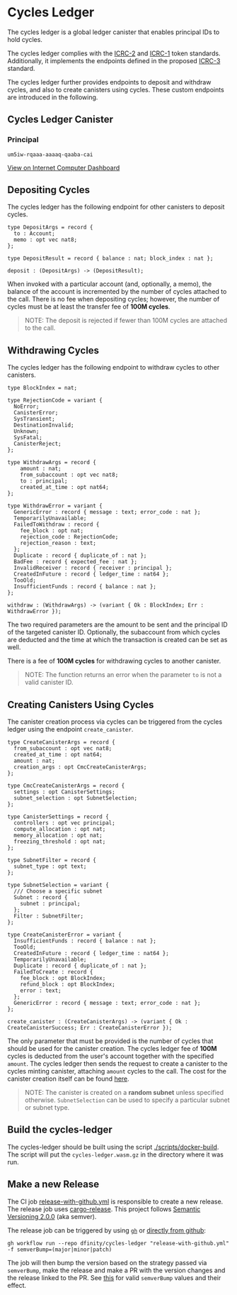 # Cycles Ledger

The cycles ledger is a global ledger canister that enables principal IDs to hold cycles.

The cycles ledger complies with the [ICRC-2](https://github.com/dfinity/ICRC-1/blob/main/standards/ICRC-2/README.md) and [ICRC-1](https://github.com/dfinity/ICRC-1/tree/main/standards/ICRC-1/README.md) token standards.
Additionally, it implements the endpoints defined in the proposed [ICRC-3](https://github.com/dfinity/ICRC-1/pull/128) standard.

The cycles ledger further provides endpoints to deposit and withdraw cycles, and also
to create canisters using cycles. These custom endpoints are introduced in the following.

## Cycles Ledger Canister

### Principal
```text
um5iw-rqaaa-aaaaq-qaaba-cai
```

[View on Internet Computer Dashboard](https://dashboard.internetcomputer.org/canister/um5iw-rqaaa-aaaaq-qaaba-cai)

## Depositing Cycles

The cycles ledger has the following endpoint for other canisters to deposit cycles.

```
type DepositArgs = record {
  to : Account;
  memo : opt vec nat8;
};

type DepositResult = record { balance : nat; block_index : nat };

deposit : (DepositArgs) -> (DepositResult);
```

When invoked with a particular account (and, optionally, a memo), the balance of the account is incremented by the number of cycles attached to the call. There is no fee when depositing cycles; however, the number of cycles must be at least the transfer fee of **100M cycles**.

> NOTE: The deposit is rejected if fewer than 100M cycles are attached to the call.

## Withdrawing Cycles

The cycles ledger has the following endpoint to withdraw cycles to other canisters.

```
type BlockIndex = nat;

type RejectionCode = variant {
  NoError;
  CanisterError;
  SysTransient;
  DestinationInvalid;
  Unknown;
  SysFatal;
  CanisterReject;
};

type WithdrawArgs = record {
    amount : nat;
    from_subaccount : opt vec nat8;
    to : principal;
    created_at_time : opt nat64;
};

type WithdrawError = variant {
  GenericError : record { message : text; error_code : nat };
  TemporarilyUnavailable;
  FailedToWithdraw : record {
    fee_block : opt nat;
    rejection_code : RejectionCode;
    rejection_reason : text;
  };
  Duplicate : record { duplicate_of : nat };
  BadFee : record { expected_fee : nat };
  InvalidReceiver : record { receiver : principal };
  CreatedInFuture : record { ledger_time : nat64 };
  TooOld;
  InsufficientFunds : record { balance : nat };
};

withdraw : (WithdrawArgs) -> (variant { Ok : BlockIndex; Err : WithdrawError });
```

The two required parameters are the amount to be sent and the principal ID of
the targeted canister ID. Optionally, the subaccount from which cycles are
deducted and the time at which the transaction is created can be set as well.

There is a fee of **100M cycles** for withdrawing cycles to another canister.

> NOTE: The function returns an error when the parameter `to` is not a valid canister ID.

## Creating Canisters Using Cycles

The canister creation process via cycles can be triggered from the cycles ledger
using the endpoint `create_canister`.

```
type CreateCanisterArgs = record {
  from_subaccount : opt vec nat8;
  created_at_time : opt nat64;
  amount : nat;
  creation_args : opt CmcCreateCanisterArgs;
};

type CmcCreateCanisterArgs = record {
  settings : opt CanisterSettings;
  subnet_selection : opt SubnetSelection;
};

type CanisterSettings = record {
  controllers : opt vec principal;
  compute_allocation : opt nat;
  memory_allocation : opt nat;
  freezing_threshold : opt nat;
};

type SubnetFilter = record {
  subnet_type : opt text;
};

type SubnetSelection = variant {
  /// Choose a specific subnet
  Subnet : record {
    subnet : principal;
  };
  Filter : SubnetFilter;
};

type CreateCanisterError = variant {
  InsufficientFunds : record { balance : nat };
  TooOld;
  CreatedInFuture : record { ledger_time : nat64 };
  TemporarilyUnavailable;
  Duplicate : record { duplicate_of : nat };
  FailedToCreate : record {
    fee_block : opt BlockIndex;
    refund_block : opt BlockIndex;
    error : text;
  };
  GenericError : record { message : text; error_code : nat };
};

create_canister : (CreateCanisterArgs) -> (variant { Ok : CreateCanisterSuccess; Err : CreateCanisterError });
```

The only parameter that must be provided is the number of cycles that should
be used for the canister creation.
The cycles ledger fee of **100M** cycles is deducted from the user's account
together with the specified `amount`. The cycles ledger then sends the request to create a canister
to the cycles minting canister, attaching `amount` cycles to the call.
The cost for the canister creation itself can be found
[here](https://internetcomputer.org/docs/current/developer-docs/gas-cost).

> NOTE: The canister is created on a **random subnet** unless specified otherwise. `SubnetSelection`
can be used to specify a particular subnet or subnet type.

## Build the cycles-ledger

The cycles-ledger should be built using the script [./scripts/docker-build](./scripts/docker-build). The script will put the `cycles-ledger.wasm.gz` in the directory where it was run.

## Make a new Release

The CI job [release-with-github.yml](https://github.com/dfinity/cycles-ledger/actions/workflows/release-with-github.yml) is responsible to create a new release. The release job uses [cargo-release](https://github.com/crate-ci/cargo-release/blob/master/docs/reference.md). This project follows [Semantic Versioning 2.0.0](https://semver.org/) (aka semver).

The release job can be triggered by using [`gh`](https://cli.github.com/) or [directly from github](https://github.com/dfinity/cycles-ledger/actions/workflows/release-with-github.yml):

```
gh workflow run --repo dfinity/cycles-ledger "release-with-github.yml" -f semverBump=(major|minor|patch)
```

The job will then bump the version based on the strategy passed via `semverBump`, make the release and make a PR with the version changes and the release linked to the PR. See [this](https://github.com/crate-ci/cargo-release/blob/master/docs/reference.md#bump-level) for valid `semverBump` values and their effect.

